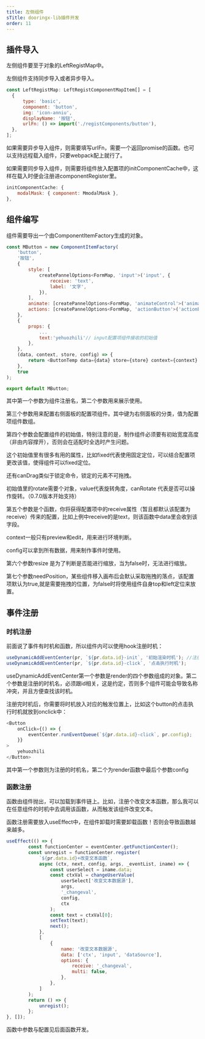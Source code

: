 ```yaml
---
title: 左侧组件
sTitle: dooringx-lib插件开发
order: 11
---
```


## 插件导入

左侧组件要至于对象的LeftRegistMap中。

左侧组件支持同步导入或者异步导入。

```js
const LeftRegistMap: LeftRegistComponentMapItem[] = [
  {
      type: 'basic',
      component: 'button',
      img: 'icon-anniu',
      displayName: '按钮',
      urlFn: () => import('./registComponents/button'),
  },
];
```

如果需要异步导入组件，则需要填写urlFn，需要一个返回promise的函数。也可以支持远程载入组件，只要webpack配上就行了。

如果需要同步导入组件，则需要将组件放入配置项的initComponentCache中，这样在载入时便会注册进componentRegister里。

```js
initComponentCache: {
    modalMask: { component: MmodalMask },  
},
```

## 组件编写

组件需要导出一个由ComponentItemFactory生成的对象。

```js
const MButton = new ComponentItemFactory(
	'button',
	'按钮',
	{
		style: [
			createPannelOptions<FormMap, 'input'>('input', {
				receive: 'text', 
				label: '文字',
			}),
		],
		animate: [createPannelOptions<FormMap, 'animateControl'>('animateControl', {})],
		actions: [createPannelOptions<FormMap, 'actionButton'>('actionButton', {})],
	},
	{
		props: {
			...
			text:'yehuozhili'// input配置项组件接收的初始值
		},
	},
	(data, context, store, config) => {
		return <ButtonTemp data={data} store={store} context={context} config={config}></ButtonTemp>;
	},
	true
);

export default MButton;

```

其中第一个参数为组件注册名，第二个参数用来展示使用。


第三个参数用来配置右侧面板的配置项组件。其中键为右侧面板的分类，值为配置项组件数组。

第四个参数会配置组件的初始值，特别注意的是，制作组件必须要有初始宽度高度（非由内容撑开），否则会在适配时全选时产生问题。

这个初始值里有很多有用的属性，比如fixed代表使用固定定位，可以结合配置项更改该值，使得组件可以fixed定位。

还有canDrag类似于锁定命令，锁定的元素不可拖拽。

初始值里的rotate需要个对象，value代表旋转角度，canRotate 代表是否可以操作旋转。（0.7.0版本开始支持）

第五个参数是个函数，你将获得配置项中的receive属性（暂且都默认该配置为receive）传来的配置，比如上例中receive的是text，则该函数中data里会收到该字段。

context一般只有preview和edit，用来进行环境判断。

config可以拿到所有数据，用来制作事件时使用。

第六个参数resize 是为了判断是否能进行缩放，当为false时，无法进行缩放。

第七个参数needPosition，某些组件移入画布后会默认采取拖拽的落点，该配置项默认为true,就是需要拖拽的位置，为false时将使用组件自身top和left定位来放置。



## 事件注册

### 时机注册

前面说了事件有时机和函数，所以组件内可以使用hook注册时机：

```js
useDynamicAddEventCenter(pr, `${pr.data.id}-init`, '初始渲染时机'); //注册名必须带id 约定！
useDynamicAddEventCenter(pr, `${pr.data.id}-click`, '点击执行时机');
```

useDynamicAddEventCenter第一个参数是render的四个参数组成的对象。第二个参数是注册的时机名，必须跟id相关，这是约定，否则多个组件可能会导致名称冲突，并且方便查找该时机。

注册完时机后，你需要将时机放入对应的触发位置上，比如这个button的点击执行时机就放到onclick中：

```js
<Button
    onClick={() => {
        eventCenter.runEventQueue(`${pr.data.id}-click`, pr.config);
    }}
>
    yehuozhili
</Button> 
```

其中第一个参数则为注册的时机名，第二个为render函数中最后个参数config


###  函数注册

函数由组件抛出，可以加载到事件链上。比如，注册个改变文本函数，那么我可以在任意组件的时机中去调用该函数，从而触发该组件改变文本。

函数注册需要放入useEffect中，在组件卸载时需要卸载函数！否则会导致函数越来越多。

```js
useEffect(() => {
		const functionCenter = eventCenter.getFunctionCenter();
		const unregist = functionCenter.register(
			`${pr.data.id}+改变文本函数`,
			async (ctx, next, config, args, _eventList, iname) => {
				const userSelect = iname.data;
				const ctxVal = changeUserValue(
					userSelect['改变文本数据源'],
					args,
					'_changeval',
					config,
					ctx
				);
				const text = ctxVal[0];
				setText(text);
				next();
			},
			[
				{
					name: '改变文本数据源',
					data: ['ctx', 'input', 'dataSource'],
					options: {
						receive: '_changeval',
						multi: false,
					},
				},
			]
		);
		return () => {
			unregist();
		};
}, []);
```
 
函数中参数与配置见后面函数开发。